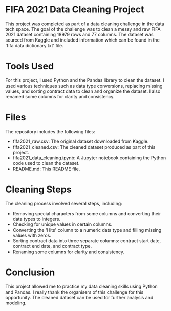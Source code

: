 # FIFA 2021 Data Cleaning Project
This project was completed as part of a data cleaning challenge in the data tech space. The goal of the challenge was to clean a messy and raw FIFA 2021 dataset containing 18979 rows and 77 columns. The dataset was sourced from Kaggle and included information which can be found in the 'fifa data dictionary.txt' file.

# Tools Used
For this project, I used Python and the Pandas library to clean the dataset. I used various techniques such as data type conversions, replacing missing values, and sorting contract data to clean and organize the dataset. I also renamed some columns for clarity and consistency.

# Files
The repository includes the following files:

* fifa2021_raw.csv: The original dataset downloaded from Kaggle.
* fifa2021_cleaned.csv: The cleaned dataset produced as part of this project.
* fifa2021_data_cleaning.ipynb: A Jupyter notebook containing the Python code used to clean the dataset.
* README.md: This README file.
# Cleaning Steps
The cleaning process involved several steps, including:

* Removing special characters from some columns and converting their data types to integers.
* Checking for unique values in certain columns.
* Converting the 'Hits' column to a numeric data type and filling missing values with zeros.
* Sorting contract data into three separate columns: contract start date, contract end date, and contract type.
* Renaming some columns for clarity and consistency.
# Conclusion
This project allowed me to practice my data cleaning skills using Python and Pandas. I really thank the organisers of this challenge for this opportunity. The cleaned dataset can be used for further analysis and modeling.

